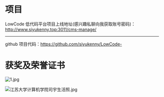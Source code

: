 # 项目

LowCode 低代码平台项目上线地址(感兴趣私聊向我获取账号密码)：
http://www.siyukenny.top:3011/cms-manage/

---

github 项目代码：https://github.com/siyukenny/LowCode-

# **获奖及荣誉证书**

![1.jpg](https://s2.loli.net/2022/11/12/Q7yFRdmKVbLMWtC.jpg)

![江苏大学计算机学院司宇生活照.jpg](https://s2.loli.net/2022/11/12/jfgd3YEL7mtWTuv.jpg)
